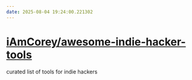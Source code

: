 ```yaml
---
date: 2025-08-04 19:24:00.221302
---
```


# [iAmCorey/awesome-indie-hacker-tools](https://github.com/iAmCorey/awesome-indie-hacker-tools)

curated list of tools for indie hackers
